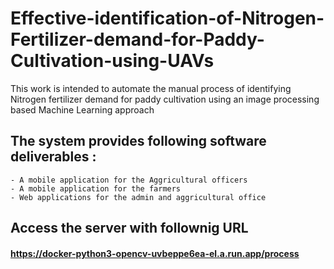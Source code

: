 # Effective-identification-of-Nitrogen-Fertilizer-demand-for-Paddy-Cultivation-using-UAVs

This work is intended to automate the manual process of identifying Nitrogen fertilizer demand for paddy cultivation using an image processing based Machine Learning approach

## The system provides following software deliverables :
    - A mobile application for the Aggricultural officers
    - A mobile application for the farmers
    - Web applications for the admin and aggricultural office


## Access the server with follownig URL
#### https://docker-python3-opencv-uvbeppe6ea-el.a.run.app/process
